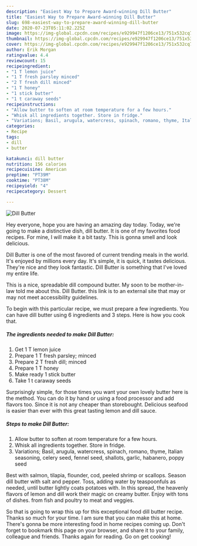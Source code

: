 ```yaml
---
description: "Easiest Way to Prepare Award-winning Dill Butter"
title: "Easiest Way to Prepare Award-winning Dill Butter"
slug: 698-easiest-way-to-prepare-award-winning-dill-butter
date: 2020-07-23T05:11:02.225Z
image: https://img-global.cpcdn.com/recipes/e929947f1206ce13/751x532cq70/dill-butter-recipe-main-photo.jpg
thumbnail: https://img-global.cpcdn.com/recipes/e929947f1206ce13/751x532cq70/dill-butter-recipe-main-photo.jpg
cover: https://img-global.cpcdn.com/recipes/e929947f1206ce13/751x532cq70/dill-butter-recipe-main-photo.jpg
author: Erik Morgan
ratingvalue: 4.4
reviewcount: 15
recipeingredient:
- "1 T lemon juice"
- "1 T fresh parsley minced"
- "2 T fresh dill minced"
- "1 T honey"
- "1 stick butter"
- "1 t caraway seeds"
recipeinstructions:
- "Allow butter to soften at room temperature for a few hours."
- "Whisk all ingredients together. Store in fridge."
- "Variations; Basil, arugula, watercress, spinach, romano, thyme, Italian seasoning, celery seed, fennel seed, shallots, garlic, habanero, poppy seed"
categories:
- Recipe
tags:
- dill
- butter

katakunci: dill butter 
nutrition: 156 calories
recipecuisine: American
preptime: "PT39M"
cooktime: "PT38M"
recipeyield: "4"
recipecategory: Dessert

---
```



![Dill Butter](https://img-global.cpcdn.com/recipes/e929947f1206ce13/751x532cq70/dill-butter-recipe-main-photo.jpg)

Hey everyone, hope you are having an amazing day today. Today, we're going to make a distinctive dish, dill butter. It is one of my favorites food recipes. For mine, I will make it a bit tasty. This is gonna smell and look delicious.

Dill Butter is one of the most favored of current trending meals in the world. It's enjoyed by millions every day. It's simple, it is quick, it tastes delicious. They're nice and they look fantastic. Dill Butter is something that I've loved my entire life.

This is a nice, spreadable dill compound butter. My soon to be mother-in-law told me about this. Dill Butter. this link is to an external site that may or may not meet accessibility guidelines.


To begin with this particular recipe, we must prepare a few ingredients. You can have dill butter using 6 ingredients and 3 steps. Here is how you cook that.

<!--inarticleads1-->

##### The ingredients needed to make Dill Butter:

1. Get 1 T lemon juice
1. Prepare 1 T fresh parsley; minced
1. Prepare 2 T fresh dill; minced
1. Prepare 1 T honey
1. Make ready 1 stick butter
1. Take 1 t caraway seeds


Surprisingly simple, for those times you want your own lovely butter here is the method. You can do it by hand or using a food processor and add flavors too. Since it is not any cheaper than storebought. Delicious seafood is easier than ever with this great tasting lemon and dill sauce. 

<!--inarticleads2-->

##### Steps to make Dill Butter:

1. Allow butter to soften at room temperature for a few hours.
1. Whisk all ingredients together. Store in fridge.
1. Variations; Basil, arugula, watercress, spinach, romano, thyme, Italian seasoning, celery seed, fennel seed, shallots, garlic, habanero, poppy seed


Best with salmon, tilapia, flounder, cod, peeled shrimp or scallops. Season dill butter with salt and pepper. Toss, adding water by teaspoonfuls as needed, until butter lightly coats potatoes with. In this spread, the heavenly flavors of lemon and dill work their magic on creamy butter. Enjoy with tons of dishes. from fish and poultry to meat and veggies. 

So that is going to wrap this up for this exceptional food dill butter recipe. Thanks so much for your time. I am sure that you can make this at home. There's gonna be more interesting food in home recipes coming up. Don't forget to bookmark this page on your browser, and share it to your family, colleague and friends. Thanks again for reading. Go on get cooking!
